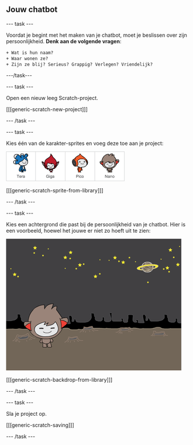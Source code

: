 ## Jouw chatbot

--- task ---

Voordat je begint met het maken van je chatbot, moet je beslissen over zijn persoonlijkheid. **Denk aan de volgende vragen**:

    + Wat is hun naam? 
    + Waar wonen ze? 
    + Zijn ze blij? Serieus? Grappig? Verlegen? Vriendelijk?
    

---/task---

--- task ---

Open een nieuw leeg Scratch-project.

[[[generic-scratch-new-project]]]

--- /task ---

--- task ---

Kies één van de karakter-sprites en voeg deze toe aan je project:

![Choose a character](images/chatbot-characters.png)

[[[generic-scratch-sprite-from-library]]]

--- /task ---

--- task ---

Kies een achtergrond die past bij de persoonlijkheid van je chatbot. Hier is een voorbeeld, hoewel het jouwe er niet zo hoeft uit te zien:

![Choose a backdrop](images/chatbot-backdrop.png)

[[[generic-scratch-backdrop-from-library]]]

--- /task ---

--- task ---

Sla je project op.

[[[generic-scratch-saving]]]

--- /task ---